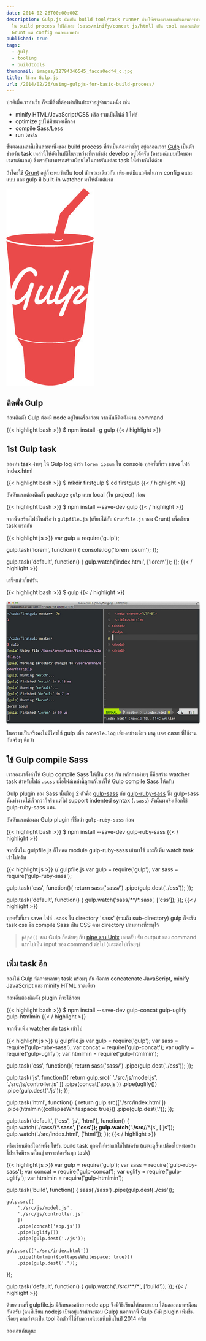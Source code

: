 ```yaml
---
date: 2014-02-26T00:00:00Z
description: Gulp.js นั้นเป็น build tool/task runner ช่วยให้เราลดเวลาของขั้นตอนการทำงานซ้ำๆ
  ใน build process ไปได้เยอะ (sass/minify/concat js/html) เป็น tool ลักษณะเดียวกับ
  Grunt แต่ config คนละแบบครับ
published: true
tags:
  - gulp
  - tooling
  - buildtools
thumbnail: images/12794346545_facca0edf4_c.jpg
title: ใช้งาน Gulp.js
url: /2014/02/26/using-gulpjs-for-basic-build-process/
---
```


ปกติเมื่อเราทำเว็บ ก็จะมีสิ่งที่ต้องทำเป็นประจำอยู่จำนวนหนึ่ง เช่น

- minify HTML/JavaScript/CSS หรือ รวมเป็นไฟล์ 1 ไฟล์
- optimize รูปให้มีขนาดเล็กลง
- compile Sass/Less
- run tests

ขั้นตอนเหล่านี้เป็นส่วนหนึ่งของ build process ที่จำเป็นต้องทำซ้ำๆ อยู่ตลอดเวลา [Gulp](http://gulpjs.com) เป็นตัวช่วยรัน task เหล่านี้ให้อัตโนมัติในระหว่างที่เรากำลัง develop อยู่ได้ครับ (อารมณ์แบบเปิดบอทเวลาเล่นเกม) ซึ่งเรายังสามารถสร้างเงื่อนไขในการรันแต่ละ task ให้ต่างกันได้ด้วย

ถ้าใครใช้ [Grunt](http://gruntjs.com/) อยู่ก็จะพบว่าเป็น tool ลักษณะเดียวกัน เพียงแต่มีแนวคิดในการ config คนละแบบ และ gulp มี built-in watcher มาให้ตั้งแต่แรก

![gulp logo](images/12794817294_bd522b5461_z.jpg)

## ติดตั้ง Gulp

ก่อนติดตั้ง Gulp ต้องมี node อยู่ในเครื่องก่อน จากนั้นก็ติดตั้งผ่าน command

{{< highlight bash >}}
$ npm install -g gulp
{{< / highlight >}}

## 1st Gulp task

ลองทำ task ง่ายๆ ให้ Gulp log คำว่า `lorem ipsum` ใน console ทุกครั้งที่เรา save ไฟล์ index.html

{{< highlight bash >}}
$ mkdir firstgulp
$ cd firstgulp
{{< / highlight >}}

อันดับแรกต้องติดตั้ง package `gulp` แบบ local (ใน project) ก่อน

{{< highlight bash >}}
$ npm install --save-dev gulp
{{< / highlight >}}

จากนั้นสร้างไฟล์ใหม่ชื่อว่า `gulpfile.js` (เทียบได้กับ `Grunfile.js` ของ Grunt) เพื่อเขียน task แรกกัน

{{< highlight js >}}
var gulp = require('gulp');

gulp.task('lorem', function() {
  console.log('lorem ipsum');
});

gulp.task('default', function() {
  gulp.watch('index.html', ['lorem']);
});
{{< / highlight >}}

เสร็จแล้วก็แค่รัน

{{< highlight bash >}}
$ gulp
{{< / highlight >}}

![gulp-lorem](images/12794346545_facca0edf4_c.jpg)

ในความเป็นจริงคงไม่มีใครใช้ gulp เพื่อ `console.log`  เพียงอย่างเดียว มาดู use case ที่ใช้งานกันจริงๆ ดีกว่า

## ใช้ Gulp compile Sass

เราลองมาตั้งค่าให้ Gulp compile Sass ให้เป็น css กัน หลักการง่ายๆ ก็คือสร้าง watcher task สำหรับไฟล์ `.scss` เมื่อไฟล์เหล่านี้ถูกแก้ไข ก็ให้ Gulp compile Sass ให้ครับ

Gulp plugin ของ Sass นั้นมีอยู่ 2 ตัวคือ [gulp-sass](https://github.com/dlmanning/gulp-sass) กับ [gulp-ruby-sass](https://github.com/sindresorhus/gulp-ruby-sass) ซึ่ง gulp-sass นั้นทำงานได้เร็วกว่าก็จริง แต่ไม่ support indented syntax (`.sass`) ดังนั้นผมจึงเลือกใช้ gulp-ruby-sass แทน

อันดับแรกต้องลง Gulp plugin ที่ชื่อว่า `gulp-ruby-sass` ก่อน

{{< highlight bash >}}
$ npm install --save-dev gulp-ruby-sass
{{< / highlight >}}

จากนั้นใน gulpfile.js ก็โหลด module gulp-ruby-sass เข้ามาใช้ และก็เพิ่ม watch task เข้าไปครับ

{{< highlight js >}}
// gulpfile.js
var gulp = require('gulp');
var sass = require('gulp-ruby-sass');

gulp.task('css', function(){
  return sass('sass/')
        .pipe(gulp.dest('./css'));
});

gulp.task('default', function() {
  gulp.watch('sass/**/*.sass', ['css']);
});
{{< / highlight >}}

ทุกครั้งที่เรา save ไฟล์ `.sass` ใน directory 'sass' (รวมถึง sub-directory) gulp ก็จะรัน task css ซึ่ง compile Sass เป็น CSS ตาม directory ปลายทางที่ระบุไว้

> `pipe()` ของ Gulp ก็คล้ายๆ กับ [pipe ของ Unix](http://en.wikipedia.org/wiki/Pipeline_(Unix)) เลยครับ รับ output ของ command แรกไปเป็น input ของ command ต่อไป (และต่อไปเรื่อยๆ)

## เพิ่ม task อีก

ลองให้ Gulp จัดการหลายๆ task พร้อมๆ กัน คือการ concatenate JavaScript, minify JavaScript และ minify HTML รวดเดียว

ก่อนอื่นต้องติดตั้ง plugin ที่จะใช้ก่อน

{{< highlight bash >}}
$ npm install --save-dev gulp-concat gulp-uglify gulp-htmlmin
{{< / highlight >}}

จากนั้นเพิ่ม watcher กับ task เข้าไป

{{< highlight js >}}
// gulpfile.js
var gulp = require('gulp');
var sass = require('gulp-ruby-sass');
var concat = require('gulp-concat');
var uglify = require('gulp-uglify');
var htmlmin = require('gulp-htmlmin');

gulp.task('css', function(){
  return sass('sass/')
        .pipe(gulp.dest('./css'));
});

gulp.task('js', function(){
  return gulp.src([
        './src/js/model.js',
        './src/js/controller.js'
        ])
        .pipe(concat('app.js'))
        .pipe(uglify())
        .pipe(gulp.dest('./js'));
});

gulp.task('html', function() {
  return gulp.src(['./src/index.html'])
        .pipe(htmlmin({collapseWhitespace: true}))
        .pipe(gulp.dest('.'));
});

gulp.task('default', ['css', 'js', 'html'], function() {
  gulp.watch('./sass/**/*.sass', ['css']);
  gulp.watch('./src/**/*.js', ['js']);
  gulp.watch('./src/index.html', ['html']);
});
{{< / highlight >}}

หรือเขียนอีกสไตล์หนึ่ง ให้รัน build task ทุกครั้งที่เราแก้ไขไฟล์ครับ (แต่จะดูสิ้นเปลืองไปหน่อยถ้าโปรเจ็คมีขนาดใหญ่ เพราะต้องรันทุก task)

{{< highlight js >}}
var gulp = require('gulp');
var sass = require('gulp-ruby-sass');
var concat = require('gulp-concat');
var uglify = require('gulp-uglify');
var htmlmin = require('gulp-htmlmin');

gulp.task('build', function() {
    sass('/sass')
        .pipe(gulp.dest('./css'));

    gulp.src([
        './src/js/model.js',
        './src/js/controller.js'
        ])
        .pipe(concat('app.js'))
        .pipe(uglify())
        .pipe(gulp.dest('./js'));

    gulp.src(['./src/index.html'])
        .pipe(htmlmin({collapseWhitespace: true}))
        .pipe(gulp.dest('.'));
});

gulp.task('default', function() {
  gulp.watch('./src/**/*', ['build']);
});
{{< / highlight >}}

ด้วยความที่ gulpfile.js มีลักษณะคล้าย node app จึงมีวิธีเขียนได้หลายแบบ ได้ผลออกมาเหมือนกันครับ (คนที่เขียน nodejs เป็นอยู่แล้วน่าจะชอบ Gulp) นอกจากนี้ Gulp ยังมี plugin เพิ่มขึ้นเรื่อยๆ คาดว่าจะเป็น tool อีกตัวที่ได้รับความนิยมเพิ่มขึ้นในปี 2014 ครับ

ลองเล่นกันดูนะ
